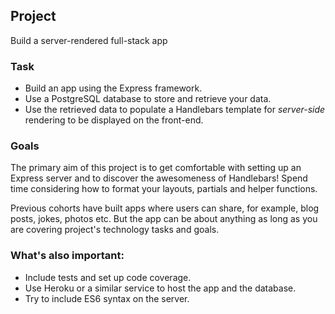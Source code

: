 ## Project

Build a server-rendered full-stack app

### Task

- Build an app using the Express framework.
- Use a PostgreSQL database to store and retrieve your data.
- Use the retrieved data to populate a Handlebars template for _server-side_ rendering to be displayed on the front-end.

### Goals

The primary aim of this project is to get comfortable with setting up an Express server and to discover the awesomeness of Handlebars! Spend time considering how to format your layouts, partials and helper functions.

Previous cohorts have built apps where users can share, for example, blog posts, jokes, photos etc. But the app can be about anything as long as you are covering project's technology tasks and goals.

### What's also important:

- Include tests and set up code coverage.
- Use Heroku or a similar service to host the app and the database.
- Try to include ES6 syntax on the server.
